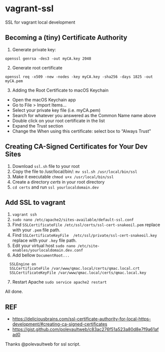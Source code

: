 # vagrant-ssl
SSL for vagrant local development
## Becoming a (tiny) Certificate Authority
1. Generate private key:
```
openssl genrsa -des3 -out myCA.key 2048
```
2. Generate root certificate
```
openssl req -x509 -new -nodes -key myCA.key -sha256 -days 1825 -out myCA.pem
```
3. Adding the Root Certificate to macOS Keychain

  * Open the macOS Keychain app
  * Go to File > Import Items…
  * Select your private key file (i.e. myCA.pem)
  * Search for whatever you answered as the Common Name name above
  * Double click on your root certificate in the list
  * Expand the Trust section
  * Change the When using this certificate: select box to “Always Trust”

## Creating CA-Signed Certificates for Your Dev Sites
1. Download `ssl.sh` file to your root
2. Copy the file to /usr/local/bin/: `mv ssl.sh /usr/local/bin/ssl`
3. Make it executable `chmod u+x /usr/local/bin/ssl`
4. Create a directory *certs* in your root directory
5. `cd certs` and run `ssl yourlocaldomain.dev`

## Add SSL to vagrant 
1. `vagrant ssh`
2. `sudo nano /etc/apache2/sites-available/default-ssl.conf`
3. Find `SSLCertificateFile /etc/ssl/certs/ssl-cert-snakeoil.pem` replace with your `.pem` file path.
4. Find `SSLCertificateKeyFile  /etc/ssl/private/ssl-cert-snakeoil.key` replace with your `.key` file path.
5. Edit your virtual host `sudo nano /etc/site-enables/yourlocaldomain.dev.conf`
6. Add bellow `DocumentRoot...`
```
  SSLEngine on
  SSLCertificateFile /var/www/qmac.local/certs/qmac.local.crt
  SSLCertificateKeyFile /var/www/qmac.local/certs/qmac.local.key
  ```
 7. Restart Apache `sudo service apache2 restart`
 
 All done.
 
 ## REF
 * https://deliciousbrains.com/ssl-certificate-authority-for-local-https-development/#creating-ca-signed-certificates
 * https://gist.github.com/polevaultweb/c83ac276f51a523a80d8e7f9a61afad0
 
 Thanks @polevaultweb for ssl script.
